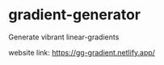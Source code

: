 # gradient-generator
Generate vibrant linear-gradients

website link:
https://gg-gradient.netlify.app/
